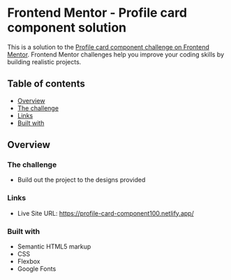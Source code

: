 # Frontend Mentor - Profile card component solution

This is a solution to the [Profile card component challenge on Frontend Mentor](https://www.frontendmentor.io/challenges/profile-card-component-cfArpWshJ). Frontend Mentor challenges help you improve your coding skills by building realistic projects. 

## Table of contents

  - [Overview](#overview)
  - [The challenge](#the-challenge)
  - [Links](#links)
  - [Built with](#built-with)


## Overview

### The challenge

- Build out the project to the designs provided

### Links

- Live Site URL: https://profile-card-component100.netlify.app/

### Built with

- Semantic HTML5 markup
- CSS
- Flexbox
- Google Fonts



